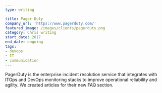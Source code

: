```yaml
---
type: writing

title: Pager Duty
company_url: 'https://www.pagerduty.com/'
featured_image: /images/clients/pagerduty.png
category: Chris writing
start_date: 2017
end_date: ongoing
tags:
- devops
- IT
- communication
---
```


PagerDuty is the enterprise incident resolution service that integrates with ITOps and DevOps monitoring stacks to improve operational reliability and agility. We created articles for their new FAQ section.
